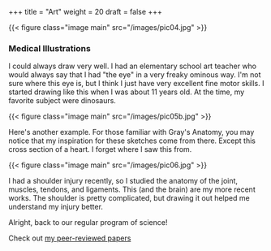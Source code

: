 +++
title = "Art"
weight = 20
draft = false
+++

{{< figure class="image main" src="/images/pic04.jpg" >}}
### Medical Illustrations
I could always draw very well.  I had an elementary school art teacher who would always say that I had "the eye" in a very freaky ominous way.  I'm not sure where this eye is, but I think I just have very excellent fine motor skills.  I started drawing like this when I was about 11 years old.  At the time, my favorite subject were dinosaurs.

{{< figure class="image main" src="/images/pic05b.jpg" >}}

Here's another example. For those familiar with Gray's Anatomy, you may notice that my inspiration for these sketches come from there.  Except this cross section of a heart. I forget where I saw this from.

{{< figure class="image main" src="/images/pic06.jpg" >}}

I had a shoulder injury recently, so I studied the anatomy of the joint, muscles, tendons, and ligaments.  This (and the brain) are my more recent works.  The shoulder is pretty complicated, but drawing it out helped me understand my injury better.

Alright, back to our regular program of science!

Check out [my peer-reviewed papers](#about)